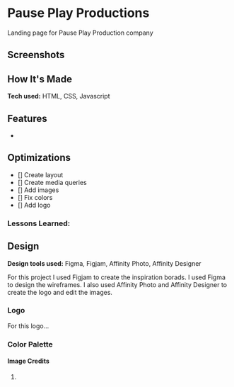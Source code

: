 # Pause Play Productions

Landing page for Pause Play Production company

## Screenshots

## How It's Made

**Tech used:** HTML, CSS, Javascript

## Features

-

## Optimizations

- [] Create layout
- [] Create media queries
- [] Add images
- [] Fix colors
- [] Add logo

### Lessons Learned:

## Design

**Design tools used:** Figma, Figjam, Affinity Photo, Affinity Designer

For this project I used Figjam to create the inspiration borads. I used Figma to design the wireframes. I also used Affinity Photo and Affinity Designer to create the logo and edit the images.

### Logo

For this logo...

### Color Palette

#### Image Credits

1.
